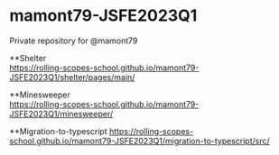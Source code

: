 # mamont79-JSFE2023Q1
Private repository for @mamont79  
  
**Shelter  
https://rolling-scopes-school.github.io/mamont79-JSFE2023Q1/shelter/pages/main/  
  
  
**Minesweeper  
https://rolling-scopes-school.github.io/mamont79-JSFE2023Q1/minesweeper/


**Migration-to-typescript
https://rolling-scopes-school.github.io/mamont79-JSFE2023Q1/migration-to-typescript/src/
